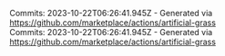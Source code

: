 Commits: 2023-10-22T06:26:41.945Z - Generated via https://github.com/marketplace/actions/artificial-grass
<br>
Commits: 2023-10-22T06:26:41.945Z - Generated via https://github.com/marketplace/actions/artificial-grass
<br>
